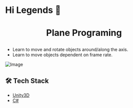# Hi Legends 👋
# <p align="center">Plane Programing</p>
  
* Learn to move and rotate objects around/along the axis.
* Learn to move objects dependent on frame rate.

![Image](https://github.com/Y0red/PlanePrograming/tree/main/Capture.PNG)
## 🛠️ Tech Stack
- [Unity3D](https://unity.com/)
- [C#]()

    
    

        
